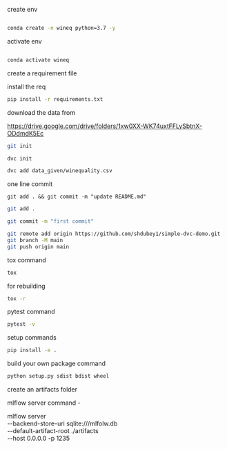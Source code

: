 create env

```bash

conda create -n wineq python=3.7 -y
```

activate env

```bash

conda activate wineq
```

create a requirement file

install the req
```bash
pip install -r requirements.txt
```

download the data from

https://drive.google.com/drive/folders/1xw0XX-WK74uxtFFLySbtnX-ODdmdK5Ec

```bash
git init
```

```bash
dvc init
```

```bash
dvc add data_given/winequality.csv
```

one line commit
```
git add . && git commit -m "update README.md"
```
```bash
git add .
```

```bash
git commit -m "first commit"
```

```bash
git remote add origin https://github.com/shdubey1/simple-dvc-demo.git
git branch -M main
git push origin main
```

tox command

```bash
tox
```
for rebuilding

```bash
tox -r
```
pytest command
```bash
pytest -v
```

setup commands
```bash
pip install -e .
```

build your own package command

```bash
python setup.py sdist bdist wheel
```

create an artifacts folder

mlflow server command -

mlflow server \
    --backend-store-uri sqlite:///mlfolw.db \
    --default-artifact-root ./artifacts \
    --host 0.0.0.0 -p 1235
    



